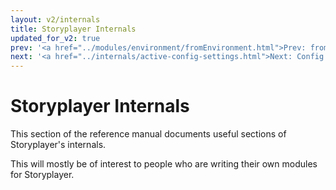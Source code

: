 ```yaml
---
layout: v2/internals
title: Storyplayer Internals
updated_for_v2: true
prev: '<a href="../modules/environment/fromEnvironment.html">Prev: fromEnvironment()</a>'
next: '<a href="../internals/active-config-settings.html">Next: Config Settings Available At Runtime</a>'
---
```


# Storyplayer Internals

This section of the reference manual documents useful sections of Storyplayer's internals.

This will mostly be of interest to people who are writing their own modules for Storyplayer.